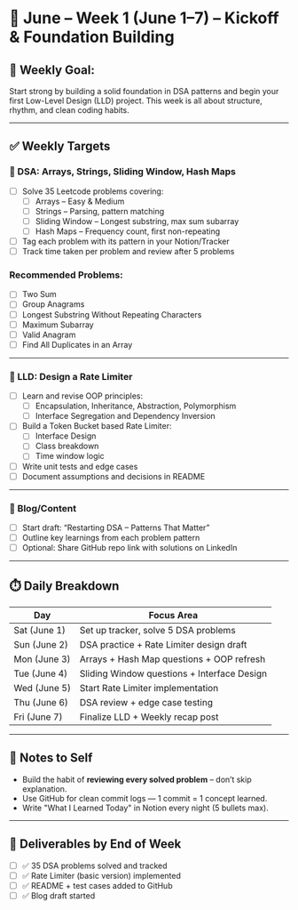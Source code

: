 # 📅 June – Week 1 (June 1–7) – Kickoff & Foundation Building

## 🎯 Weekly Goal:
Start strong by building a solid foundation in DSA patterns and begin your first Low-Level Design (LLD) project. This week is all about structure, rhythm, and clean coding habits.

---

## ✅ Weekly Targets

### 🔹 DSA: Arrays, Strings, Sliding Window, Hash Maps

- [ ] Solve 35 Leetcode problems covering:
  - [ ] Arrays – Easy & Medium
  - [ ] Strings – Parsing, pattern matching
  - [ ] Sliding Window – Longest substring, max sum subarray
  - [ ] Hash Maps – Frequency count, first non-repeating
- [ ] Tag each problem with its pattern in your Notion/Tracker
- [ ] Track time taken per problem and review after 5 problems

### Recommended Problems:
- [ ] Two Sum
- [ ] Group Anagrams
- [ ] Longest Substring Without Repeating Characters
- [ ] Maximum Subarray
- [ ] Valid Anagram
- [ ] Find All Duplicates in an Array

---

### 🔹 LLD: Design a Rate Limiter

- [ ] Learn and revise OOP principles:
  - [ ] Encapsulation, Inheritance, Abstraction, Polymorphism
  - [ ] Interface Segregation and Dependency Inversion
- [ ] Build a Token Bucket based Rate Limiter:
  - [ ] Interface Design
  - [ ] Class breakdown
  - [ ] Time window logic
- [ ] Write unit tests and edge cases
- [ ] Document assumptions and decisions in README

---

### 🔹 Blog/Content

- [ ] Start draft: “Restarting DSA – Patterns That Matter”
- [ ] Outline key learnings from each problem pattern
- [ ] Optional: Share GitHub repo link with solutions on LinkedIn

---

## ⏱️ Daily Breakdown

| Day       | Focus Area                        |
|-----------|-----------------------------------|
| Sat (June 1)   | Set up tracker, solve 5 DSA problems         |
| Sun (June 2)   | DSA practice + Rate Limiter design draft     |
| Mon (June 3)   | Arrays + Hash Map questions + OOP refresh    |
| Tue (June 4)   | Sliding Window questions + Interface Design  |
| Wed (June 5)   | Start Rate Limiter implementation            |
| Thu (June 6)   | DSA review + edge case testing               |
| Fri (June 7)   | Finalize LLD + Weekly recap post             |

---

## 🧠 Notes to Self

- Build the habit of **reviewing every solved problem** – don’t skip explanation.
- Use GitHub for clean commit logs — 1 commit = 1 concept learned.
- Write "What I Learned Today" in Notion every night (5 bullets max).

---

## 📌 Deliverables by End of Week

- [ ] ✅ 35 DSA problems solved and tracked
- [ ] ✅ Rate Limiter (basic version) implemented
- [ ] ✅ README + test cases added to GitHub
- [ ] ✅ Blog draft started
